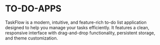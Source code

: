 # TO-DO-APPS
TaskFlow is a modern, intuitive, and feature-rich to-do list application designed to help you manage your tasks efficiently. It features a clean, responsive interface with drag-and-drop functionality, persistent storage, and theme customization.
